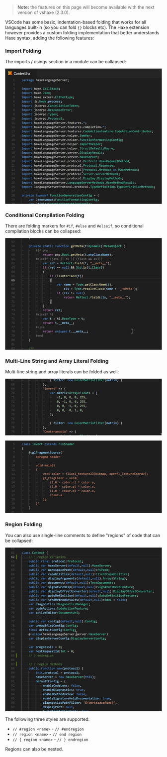 > **Note:** the features on this page will become available with the next version of vshaxe (2.3.0).

VSCode has some basic, indentation-based folding that works for all languages built-in (so you can fold `{}` blocks etc). The Haxe extension however provides a custom folding implementation that better understands Haxe syntax, adding the following features:

### Import Folding

The imports / usings section in a module can be collapsed:

![](images/folding/imports.gif)

### Conditional Compilation Folding

There are folding markers for `#if`, `#else` and `#elseif`, so conditional compilation blocks can be collapsed:

![](images/folding/conditional-compilation.gif)

### Multi-Line String and Array Literal Folding

Multi-line string and array literals can be folded as well:

![](images/folding/array-literal.gif)

![](images/folding/string-literal.gif)

### Region Folding

You can also use single-line comments to define "regions" of code that can be collapsed:

![](images/folding/regions.gif)

The following three styles are supported:

- `// #region <name>` - `// #endregion`
- `// region <name>` - `// end region`
- `// { region <name>` - `// } endregion`

Regions can also be nested.
